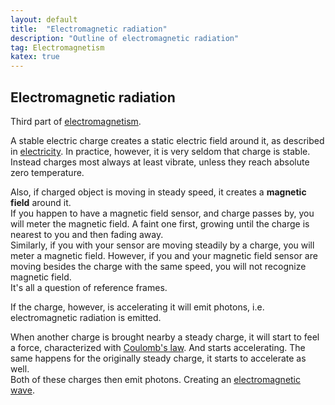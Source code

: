 ```yaml
---
layout: default
title:  "Electromagnetic radiation"
description: "Outline of electromagnetic radiation"
tag: Electromagnetism
katex: true
---
```


## Electromagnetic radiation

Third part of [electromagnetism](../../../2022/09/18/electromagnetism).

A stable electric charge creates a static electric field around it, as described in [electricity](../../../2022/09/19/electricity#electric-field). In practice, however, it is very seldom that charge is stable. Instead charges most always at least vibrate, unless they reach absolute zero temperature.  

Also, if charged object is moving in steady speed, it creates a **magnetic field** around it.  
If you happen to have a magnetic field sensor, and charge passes by, you will meter the magnetic field.  A faint one first, growing until the charge is nearest to you and then fading away.  
Similarly,  if you with your sensor are moving steadily by a charge, you will meter a magnetic field.
However, if you and your magnetic field sensor are moving besides the charge with the same speed, you will not recognize magnetic field.  
It's all a question of reference frames.

If the charge, however, is accelerating it will emit photons, i.e. electromagnetic radiation is emitted.  

When another charge is brought nearby a steady charge, it will start to feel a force, characterized with [Coulomb's law](../../../2022/09/19/electricity#coulombslaw). And starts accelerating. The same happens for the originally steady charge, it starts to accelerate as well.  
Both of these charges then emit photons. Creating an [electromagnetic wave](../../../2024/01/11/electromagnetic-wave).


